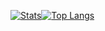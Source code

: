 [![Stats](https://github-stats-alpha.vercel.app/api/?username=Harren06&cc=000&tc=fff&ic=fff&bc=000 "Stats")](https://github.com/Harren06&cc=000&tc=fff&ic=fff&bc=000 "Stats")[![Top Langs](https://github-readme-stats.vercel.app/api/top-langs/?username=Harren06&theme=omni)](https://github.com/anuraghazra/github-readme-stats)
